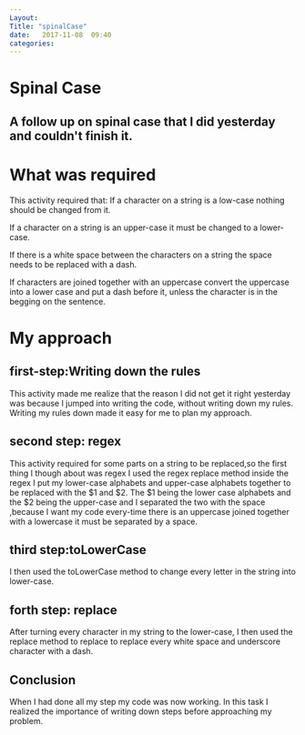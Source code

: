 ```yaml
---
Layout: 
Title: "spinalCase"
date:   2017-11-08  09:40
categories: 
---
```

# Spinal Case
## A follow up on spinal case that I did yesterday and couldn't finish it.

# What was required 

This activity  required that:
If a character on a string is a low-case nothing should be changed from it.

If a character on a string is an upper-case it must be changed to a lower-case.

If there is a white space between the characters on a string the space needs to be replaced with a dash.

If  characters are joined together with an uppercase convert the uppercase into a lower case and put a dash before it,
unless the character is in the begging on the sentence.

# My approach
## first-step:Writing down the rules
This activity made me realize that the reason I did not get it right yesterday was because I jumped into writing the code,
without writing down my rules.
Writing my rules down made it easy for me to plan my approach.
## second step: regex
This activity required for some parts on a string to be replaced,so the first thing I though about was regex
I used the  regex replace method inside the regex I put my lower-case alphabets and upper-case alphabets
together to be replaced with the $1 and $2.
The  $1 being the lower case alphabets and the $2 being the upper-case and I separated the two with the space
,because I want my code every-time there is an uppercase joined together with a lowercase it must be separated by a space.

## third step:toLowerCase
I then used the toLowerCase method to change every letter in the string into lower-case.
## forth step:  replace
After turning every character in my string to  the lower-case, I then used the replace method to replace to replace every
white space and underscore character with a dash.

## Conclusion
When I had done all my step my code was now working.
In this task I realized the importance of writing down steps before approaching my problem.




 


